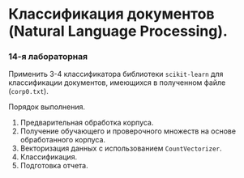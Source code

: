 # Классификация документов (Natural Language Processing).
### 14-я лабораторная
 Применить 3-4 классификатора библиотеки `scikit-learn` для классификации документов, имеющихся в полученном файле (`corp0.txt`).

Порядок выполнения.

1. Предварительная обработка корпуса.
2. Получение обучающего и проверочного множеств на основе обработанного корпуса.
3. Векторизация данных с использованием `CountVectorizer`.
4. Классификация.
5. Подготовка отчета.

